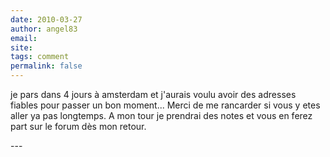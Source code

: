 ```yaml
---
date: 2010-03-27
author: angel83
email: 
site: 
tags: comment
permalink: false
---
```


<p>je pars dans 4 jours à amsterdam et j'aurais voulu avoir des adresses fiables pour passer un bon moment... Merci de me rancarder si vous y etes aller ya pas longtemps. A mon tour je prendrai des notes et vous en ferez part sur le forum dès mon retour.</p>
---
